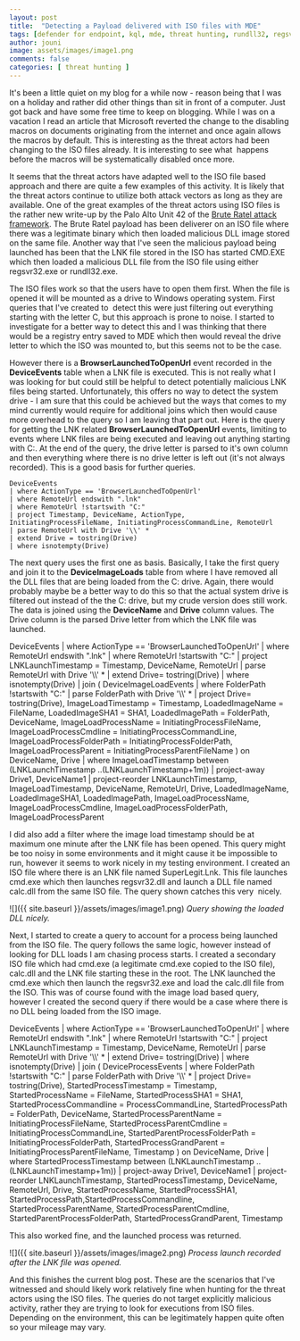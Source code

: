 ```yaml
---
layout: post
title:  "Detecting a Payload delivered with ISO files with MDE"
tags: [defender for endpoint, kql, mde, threat hunting, rundll32, regsvr32, dll loads, ISO]
author: jouni
image: assets/images/image1.png
comments: false
categories: [ threat hunting ]
---
```


It's been a little quiet on my blog for a while now - reason being that I was on a holiday and rather did other things than sit in front of a computer. Just got back and have some free time to keep on blogging. While I was on a vacation I read an article that Microsoft reverted the change to the disabling macros on documents originating from the internet and once again allows the macros by default. This is interesting as the threat actors had been changing to the ISO files already. It is interesting to see what  happens before the macros will be systematically disabled once more.

It seems that the threat actors have adapted well to the ISO file based approach and there are quite a few examples of this activity. It is likely that the threat actors continue to utilize both attack vectors as long as they are available. One of the great examples of the threat actors using ISO files is the rather new write-up by the Palo Alto Unit 42 of the [Brute Ratel attack framework](https://unit42.paloaltonetworks.com/brute-ratel-c4-tool/). The Brute Ratel payload has been deliverer on an ISO file where there was a legitimate binary which then loaded malicious DLL image stored on the same file. Another way that I've seen the malicious payload being launched has been that the LNK file stored in the ISO has started CMD.EXE which then loaded a malicious DLL file from the ISO file using either regsvr32.exe or rundll32.exe.

The ISO files work so that the users have to open them first. When the file is opened it will be mounted as a drive to Windows operating system. First queries that I've created to  detect this were just filtering out everything starting with the letter C, but this approach is prone to noise. I started to investigate for a better way to detect this and I was thinking that there would be a registry entry saved to MDE which then would reveal the drive letter to which the ISO was mounted to, but this seems not to be the case.

However there is a **BrowserLaunchedToOpenUrl** event recorded in the **DeviceEvents** table when a LNK file is executed. This is not really what I was looking for but could still be helpful to detect potentially malicious LNK files being started. Unfortunately, this offers no way to detect the system drive - I am sure that this could be achieved but the ways that comes to my mind currently would require for additional joins which then would cause more overhead to the query so I am leaving that part out. Here is the query for getting the LNK related **BrowserLaunchedToOpenUrl** events, limiting to events where LNK files are being executed and leaving out anything starting with C:. At the end of the query, the drive letter is parsed to it's own column and then everything where there is no drive letter is left out (it's not always recorded). This is a good basis for further queries. 

    DeviceEvents 
    | where ActionType == 'BrowserLaunchedToOpenUrl' 
    | where RemoteUrl endswith ".lnk"
    | where RemoteUrl !startswith "C:"
    | project Timestamp, DeviceName, ActionType, InitiatingProcessFileName, InitiatingProcessCommandLine, RemoteUrl
    | parse RemoteUrl with Drive '\\' *
    | extend Drive = tostring(Drive)
    | where isnotempty(Drive)
    

The next query uses the first one as basis. Basically, I take the first query and join it to the **DeviceImageLoads** table from where I have removed all the DLL files that are being loaded from the C: drive. Again, there would probably maybe be a better way to do this so that the actual system drive is filtered out instead of the the C: drive, but my crude version does still work. The data is joined using the **DeviceName** and **Drive** column values. The Drive column is the parsed Drive letter from which the LNK file was launched.

DeviceEvents 
| where ActionType == 'BrowserLaunchedToOpenUrl' 
| where RemoteUrl endswith ".lnk"
| where RemoteUrl !startswith "C:"
| project LNKLaunchTimestamp = Timestamp, DeviceName, RemoteUrl
| parse RemoteUrl with Drive '\\\\' \*
| extend Drive= tostring(Drive)
| where isnotempty(Drive)
| join (
DeviceImageLoadEvents
| where FolderPath !startswith "C:"
| parse FolderPath with Drive '\\\\' \*
| project Drive= tostring(Drive), ImageLoadTimestamp = Timestamp, LoadedImageName = FileName, LoadedImageSHA1 = SHA1, LoadedImagePath = FolderPath, DeviceName, ImageLoadProcessName = InitiatingProcessFileName, ImageLoadProcessCmdline = InitiatingProcessCommandLine, ImageLoadProcessFolderPath = InitiatingProcessFolderPath, ImageLoadProcessParent = InitiatingProcessParentFileName
) on DeviceName, Drive
| where ImageLoadTimestamp between (LNKLaunchTimestamp ..(LNKLaunchTimestamp+1m))
| project-away Drive1, DeviceName1
| project-reorder LNKLaunchTimestamp, ImageLoadTimestamp, DeviceName, RemoteUrl, Drive, LoadedImageName, LoadedImageSHA1, LoadedImagePath, ImageLoadProcessName, ImageLoadProcessCmdline, ImageLoadProcessFolderPath, ImageLoadProcessParent

I did also add a filter where the image load timestamp should be at maximum one minute after the LNK file has been opened. This query might be too noisy in some environments and it might cause it be impossible to run, however it seems to work nicely in my testing environment. I created an ISO file where there is an LNK file named SuperLegit.Lnk. This file launches cmd.exe which then launches regsvr32.dll and launch a DLL file named calc.dll from the same ISO file. The query shown catches this very  nicely.

![]({{ site.baseurl }}/assets/images/image1.png)
_Query showing the loaded DLL nicely._

Next, I started to create a query to account for a process being launched from the ISO file. The query follows the same logic, however instead of looking for DLL loads I am chasing process starts. I created a secondary ISO file which had cmd.exe (a legitimate cmd.exe copied to the ISO file), calc.dll and the LNK file starting these in the root. The LNK launched the cmd.exe which then launch the regsvr32.exe and load the calc.dll file from the ISO. This was of course found with the image load based query, however I created the second query if there would be a case where there is no DLL being loaded from the ISO image.

DeviceEvents 
| where ActionType == 'BrowserLaunchedToOpenUrl' 
| where RemoteUrl endswith ".lnk"
| where RemoteUrl !startswith "C:"
| project LNKLaunchTimestamp = Timestamp, DeviceName, RemoteUrl
| parse RemoteUrl with Drive '\\\\' \*
| extend Drive= tostring(Drive)
| where isnotempty(Drive)
| join (
DeviceProcessEvents
| where FolderPath !startswith "C:"
| parse FolderPath with Drive '\\\\' \*
| project Drive= tostring(Drive), StartedProcessTimestamp = Timestamp, StartedProcessName = FileName, StartedProcessSHA1 = SHA1, StartedProcessCommandline = ProcessCommandLine, StartedProcessPath = FolderPath, DeviceName, StartedProcessParentName = InitiatingProcessFileName, StartedProcessParentCmdline = InitiatingProcessCommandLine, StartedParentProcessFolderPath = InitiatingProcessFolderPath, StartedProcessGrandParent = InitiatingProcessParentFileName, Timestamp
) on DeviceName, Drive
| where StartedProcessTimestamp between (LNKLaunchTimestamp ..(LNKLaunchTimestamp+1m))
| project-away Drive1, DeviceName1
| project-reorder LNKLaunchTimestamp, StartedProcessTimestamp, DeviceName, RemoteUrl, Drive, StartedProcessName, StartedProcessSHA1, StartedProcessPath,StartedProcessCommandline, StartedProcessParentName, StartedProcessParentCmdline, StartedParentProcessFolderPath, StartedProcessGrandParent, Timestamp

This also worked fine, and the launched process was returned.

![]({{ site.baseurl }}/assets/images/image2.png)
_Process launch recorded after the LNK file was opened._

And this finishes the current blog post. These are the scenarios that I've witnessed and should likely work relatively fine when hunting for the threat actors using the ISO files. The queries do not target explicitly malicious activity, rather they are trying to look for executions from ISO files. Depending on the environment, this can be legitimately happen quite often so your mileage may vary.